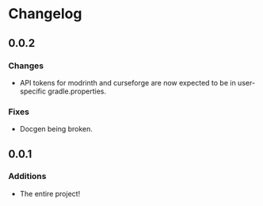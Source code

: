 # Changelog

## 0.0.2

### Changes

- API tokens for modrinth and curseforge are now expected to be in user-specific gradle.properties.

### Fixes

- Docgen being broken.

## 0.0.1

### Additions

- The entire project!